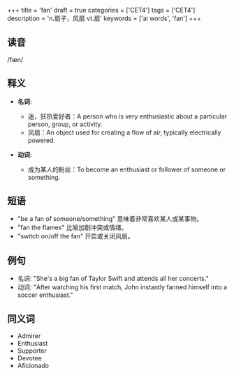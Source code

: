 +++
title = 'fan'
draft = true
categories = ['CET4']
tags = ['CET4']
description = 'n.扇子，风扇 vt.扇'
keywords = ['ai words', 'fan']
+++

## 读音
/fæn/

## 释义
- **名词**: 
  - 迷，狂热爱好者：A person who is very enthusiastic about a particular person, group, or activity.
  - 风扇：An object used for creating a flow of air, typically electrically powered.

- **动词**:
  - 成为某人的粉丝：To become an enthusiast or follower of someone or something.

## 短语
- "be a fan of someone/something" 意味着非常喜欢某人或某事物。
- "fan the flames" 比喻加剧冲突或情绪。
- "switch on/off the fan" 开启或关闭风扇。

## 例句
- 名词: "She's a big fan of Taylor Swift and attends all her concerts."
- 动词: "After watching his first match, John instantly fanned himself into a soccer enthusiast."

## 同义词
- Admirer
- Enthusiast
- Supporter
- Devotee
- Aficionado
